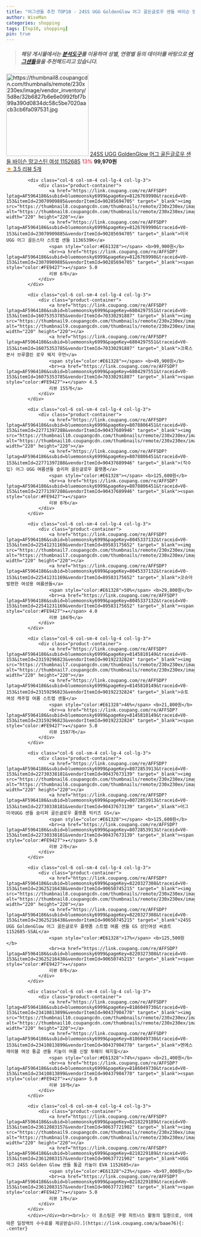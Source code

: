 ```yaml
---
title: "어그샌들 추천 TOP10 - 24SS UGG GoldenGlow 어그 골든글로우 샌들 바이슨 망고스틴 여성 1152685"
author: WiseMan
categories: shopping
tags: [Top10, shopping]
pin: true
---
```


> ##### 해당 게시물에서는 [**분석도구**](https://itemscout.io/)를 이용하여 **성별**, **연령별** 등의 데이터를 바탕으로 [**어그샌들**](https://link.coupang.com/a/baae76)들을 추천해드리고 있습니다.
<div class="container"><div class="row">
            <div class="col-6 col-sm-4 col-lg-4 col-lg-3">
                <div class="product-container">
                    <a href="https://link.coupang.com/re/AFFSDP?lptag=AF5964186&subid=bluemoonsky6999&pageKey=8172121037&traceid=V0-153&itemId=23343907826&vendorItemId=90543611011" target="_blank"><img src="https://thumbnail8.coupangcdn.com/thumbnails/remote/230x230ex/image/vendor_inventory/5d8e/32b6827b6e6e0992fbf7b99a390d0834dc58c5be7020aacb3cb6fa097531.jpg" alt="https://thumbnail8.coupangcdn.com/thumbnails/remote/230x230ex/image/vendor_inventory/5d8e/32b6827b6e6e0992fbf7b99a390d0834dc58c5be7020aacb3cb6fa097531.jpg" width="220" height="220"></a>
                    <a href="https://link.coupang.com/re/AFFSDP?lptag=AF5964186&subid=bluemoonsky6999&pageKey=8172121037&traceid=V0-153&itemId=23343907826&vendorItemId=90543611011" target="_blank">24SS UGG GoldenGlow 어그 골든글로우 샌들 바이슨 망고스틴 여성 1152685</a>
                    <span style="color:#E61328">13%</span> <b>99,970원</b>
                    <br><a href="https://link.coupang.com/re/AFFSDP?lptag=AF5964186&subid=bluemoonsky6999&pageKey=8172121037&traceid=V0-153&itemId=23343907826&vendorItemId=90543611011" target="_blank"><span style="color:#FE9427">★</span> 3.5
                    리뷰 5개</a>
                </div>
            </div>
            
            <div class="col-6 col-sm-4 col-lg-4 col-lg-3">
                <div class="product-container">
                    <a href="https://link.coupang.com/re/AFFSDP?lptag=AF5964186&subid=bluemoonsky6999&pageKey=8126769990&traceid=V0-153&itemId=23070909885&vendorItemId=90285694705" target="_blank"><img src="https://thumbnail8.coupangcdn.com/thumbnails/remote/230x230ex/image/vendor_inventory/2dda/39281bd10bf7ca3ed11f6cdaa85fbd2646b4db8debfdb679a72357477831.jpeg" alt="https://thumbnail8.coupangcdn.com/thumbnails/remote/230x230ex/image/vendor_inventory/2dda/39281bd10bf7ca3ed11f6cdaa85fbd2646b4db8debfdb679a72357477831.jpeg" width="220" height="220"></a>
                    <a href="https://link.coupang.com/re/AFFSDP?lptag=AF5964186&subid=bluemoonsky6999&pageKey=8126769990&traceid=V0-153&itemId=23070909885&vendorItemId=90285694705" target="_blank">미국 UGG 어그 골든스타 스트랩 샌들 1136539K</a>
                    <span style="color:#E61328"></span> <b>99,900원</b>
                    <br><a href="https://link.coupang.com/re/AFFSDP?lptag=AF5964186&subid=bluemoonsky6999&pageKey=8126769990&traceid=V0-153&itemId=23070909885&vendorItemId=90285694705" target="_blank"><span style="color:#FE9427">★</span> 5.0
                    리뷰 6개</a>
                </div>
            </div>
            
            <div class="col-6 col-sm-4 col-lg-4 col-lg-3">
                <div class="product-container">
                    <a href="https://link.coupang.com/re/AFFSDP?lptag=AF5964186&subid=bluemoonsky6999&pageKey=6804297551&traceid=V0-153&itemId=16075353785&vendorItemId=70330291887" target="_blank"><img src="https://thumbnail9.coupangcdn.com/thumbnails/remote/230x230ex/image/vendor_inventory/b8fa/843edfe38f1fd65e1ab11e6b852473bcba2aa1710cd11f7ddfa1a033551f.jpg" alt="https://thumbnail9.coupangcdn.com/thumbnails/remote/230x230ex/image/vendor_inventory/b8fa/843edfe38f1fd65e1ab11e6b852473bcba2aa1710cd11f7ddfa1a033551f.jpg" width="220" height="220"></a>
                    <a href="https://link.coupang.com/re/AFFSDP?lptag=AF5964186&subid=bluemoonsky6999&pageKey=6804297551&traceid=V0-153&itemId=16075353785&vendorItemId=70330291887" target="_blank">크록스 본사 브루클린 로우 웨지 우먼</a>
                    <span style="color:#E61328"></span> <b>49,900원</b>
                    <br><a href="https://link.coupang.com/re/AFFSDP?lptag=AF5964186&subid=bluemoonsky6999&pageKey=6804297551&traceid=V0-153&itemId=16075353785&vendorItemId=70330291887" target="_blank"><span style="color:#FE9427">★</span> 4.5
                    리뷰 155개</a>
                </div>
            </div>
            
            <div class="col-6 col-sm-4 col-lg-4 col-lg-3">
                <div class="product-container">
                    <a href="https://link.coupang.com/re/AFFSDP?lptag=AF5964186&subid=bluemoonsky6999&pageKey=8078806451&traceid=V0-153&itemId=22771397288&vendorItemId=90437689946" target="_blank"><img src="https://thumbnail10.coupangcdn.com/thumbnails/remote/230x230ex/image/vendor_inventory/06ab/da33597a1a700ad3a4f38a79d71e8a3035eb4de0504b4338976b89365831.jpg" alt="https://thumbnail10.coupangcdn.com/thumbnails/remote/230x230ex/image/vendor_inventory/06ab/da33597a1a700ad3a4f38a79d71e8a3035eb4de0504b4338976b89365831.jpg" width="220" height="220"></a>
                    <a href="https://link.coupang.com/re/AFFSDP?lptag=AF5964186&subid=bluemoonsky6999&pageKey=8078806451&traceid=V0-153&itemId=22771397288&vendorItemId=90437689946" target="_blank">(직수입) 어그 UGG 여름샌들 슬리퍼 골든글로우 플랫폼</a>
                    <span style="color:#E61328"></span> <b>125,600원</b>
                    <br><a href="https://link.coupang.com/re/AFFSDP?lptag=AF5964186&subid=bluemoonsky6999&pageKey=8078806451&traceid=V0-153&itemId=22771397288&vendorItemId=90437689946" target="_blank"><span style="color:#FE9427">★</span> 
                    리뷰 0개</a>
                </div>
            </div>
            
            <div class="col-6 col-sm-4 col-lg-4 col-lg-3">
                <div class="product-container">
                    <a href="https://link.coupang.com/re/AFFSDP?lptag=AF5964186&subid=bluemoonsky6999&pageKey=8045337132&traceid=V0-153&itemId=22541231169&vendorItemId=89583175652" target="_blank"><img src="https://thumbnail7.coupangcdn.com/thumbnails/remote/230x230ex/image/vendor_inventory/e764/acd01b873c3ba955e17282d82005fda3fca84429557af52458050aa2e7e7.jpg" alt="https://thumbnail7.coupangcdn.com/thumbnails/remote/230x230ex/image/vendor_inventory/e764/acd01b873c3ba955e17282d82005fda3fca84429557af52458050aa2e7e7.jpg" width="220" height="220"></a>
                    <a href="https://link.coupang.com/re/AFFSDP?lptag=AF5964186&subid=bluemoonsky6999&pageKey=8045337132&traceid=V0-153&itemId=22541231169&vendorItemId=89583175652" target="_blank">코슈아 발편한 여성용 여름샌들</a>
                    <span style="color:#E61328">50%</span> <b>29,800원</b>
                    <br><a href="https://link.coupang.com/re/AFFSDP?lptag=AF5964186&subid=bluemoonsky6999&pageKey=8045337132&traceid=V0-153&itemId=22541231169&vendorItemId=89583175652" target="_blank"><span style="color:#FE9427">★</span> 4.0
                    리뷰 104개</a>
                </div>
            </div>
            
            <div class="col-6 col-sm-4 col-lg-4 col-lg-3">
                <div class="product-container">
                    <a href="https://link.coupang.com/re/AFFSDP?lptag=AF5964186&subid=bluemoonsky6999&pageKey=8145810149&traceid=V0-153&itemId=23159296823&vendorItemId=90192232824" target="_blank"><img src="https://thumbnail7.coupangcdn.com/thumbnails/remote/230x230ex/image/vendor_inventory/46d3/87b2b68489543b10fbe4f67d4ffd4c78b81f031a27704bac4b43e34931c5.jpg" alt="https://thumbnail7.coupangcdn.com/thumbnails/remote/230x230ex/image/vendor_inventory/46d3/87b2b68489543b10fbe4f67d4ffd4c78b81f031a27704bac4b43e34931c5.jpg" width="220" height="220"></a>
                    <a href="https://link.coupang.com/re/AFFSDP?lptag=AF5964186&subid=bluemoonsky6999&pageKey=8145810149&traceid=V0-153&itemId=23159296823&vendorItemId=90192232824" target="_blank">슈토 여성 캐주얼 여름 스트랩 샌들</a>
                    <span style="color:#E61328">46%</span> <b>21,800원</b>
                    <br><a href="https://link.coupang.com/re/AFFSDP?lptag=AF5964186&subid=bluemoonsky6999&pageKey=8145810149&traceid=V0-153&itemId=23159296823&vendorItemId=90192232824" target="_blank"><span style="color:#FE9427">★</span> 5.0
                    리뷰 1597개</a>
                </div>
            </div>
            
            <div class="col-6 col-sm-4 col-lg-4 col-lg-3">
                <div class="product-container">
                    <a href="https://link.coupang.com/re/AFFSDP?lptag=AF5964186&subid=bluemoonsky6999&pageKey=8072853913&traceid=V0-153&itemId=22730338181&vendorItemId=90437673139" target="_blank"><img src="https://thumbnail6.coupangcdn.com/thumbnails/remote/230x230ex/image/vendor_inventory/0352/d98c88f8aa5dfc28522306d8f05a5e5b17c17550b805fda173e6bb58488d.jpg" alt="https://thumbnail6.coupangcdn.com/thumbnails/remote/230x230ex/image/vendor_inventory/0352/d98c88f8aa5dfc28522306d8f05a5e5b17c17550b805fda173e6bb58488d.jpg" width="220" height="220"></a>
                    <a href="https://link.coupang.com/re/AFFSDP?lptag=AF5964186&subid=bluemoonsky6999&pageKey=8072853913&traceid=V0-153&itemId=22730338181&vendorItemId=90437673139" target="_blank">어그 미국UGG 샌들 슬리퍼 골든글로우 플랫폼 빅키즈 GS</a>
                    <span style="color:#E61328"></span> <b>125,600원</b>
                    <br><a href="https://link.coupang.com/re/AFFSDP?lptag=AF5964186&subid=bluemoonsky6999&pageKey=8072853913&traceid=V0-153&itemId=22730338181&vendorItemId=90437673139" target="_blank"><span style="color:#FE9427">★</span> 5.0
                    리뷰 2개</a>
                </div>
            </div>
            
            <div class="col-6 col-sm-4 col-lg-4 col-lg-3">
                <div class="product-container">
                    <a href="https://link.coupang.com/re/AFFSDP?lptag=AF5964186&subid=bluemoonsky6999&pageKey=8220327308&traceid=V0-153&itemId=23625216438&vendorItemId=90650745215" target="_blank"><img src="https://thumbnail8.coupangcdn.com/thumbnails/remote/230x230ex/image/vendor_inventory/5d8e/32b6827b6e6e0992fbf7b99a390d0834dc58c5be7020aacb3cb6fa097531.jpg" alt="https://thumbnail8.coupangcdn.com/thumbnails/remote/230x230ex/image/vendor_inventory/5d8e/32b6827b6e6e0992fbf7b99a390d0834dc58c5be7020aacb3cb6fa097531.jpg" width="220" height="220"></a>
                    <a href="https://link.coupang.com/re/AFFSDP?lptag=AF5964186&subid=bluemoonsky6999&pageKey=8220327308&traceid=V0-153&itemId=23625216438&vendorItemId=90650745215" target="_blank">24SS UGG GoldenGlow 어그 골든글로우 플랫폼 스트랩 여름 샌들 GS 성인여성 씨솔트 1152685-SSAL</a>
                    <span style="color:#E61328">17%</span> <b>125,500원</b>
                    <br><a href="https://link.coupang.com/re/AFFSDP?lptag=AF5964186&subid=bluemoonsky6999&pageKey=8220327308&traceid=V0-153&itemId=23625216438&vendorItemId=90650745215" target="_blank"><span style="color:#FE9427">★</span> 
                    리뷰 0개</a>
                </div>
            </div>
            
            <div class="col-6 col-sm-4 col-lg-4 col-lg-3">
                <div class="product-container">
                    <a href="https://link.coupang.com/re/AFFSDP?lptag=AF5964186&subid=bluemoonsky6999&pageKey=8186049730&traceid=V0-153&itemId=23410813899&vendorItemId=90437904770" target="_blank"><img src="https://thumbnail10.coupangcdn.com/thumbnails/remote/230x230ex/image/vendor_inventory/4ce2/a77ec65df3afd9c6f89bdea088fb9396503180d022ce7f7627be10c3e5fb.jpg" alt="https://thumbnail10.coupangcdn.com/thumbnails/remote/230x230ex/image/vendor_inventory/4ce2/a77ec65df3afd9c6f89bdea088fb9396503180d022ce7f7627be10c3e5fb.jpg" width="220" height="220"></a>
                    <a href="https://link.coupang.com/re/AFFSDP?lptag=AF5964186&subid=bluemoonsky6999&pageKey=8186049730&traceid=V0-153&itemId=23410813899&vendorItemId=90437904770" target="_blank">엔에스레이블 여성 통굽 샌들 키높이 여름 신발 투웨이 웨지힐</a>
                    <span style="color:#E61328">74%</span> <b>21,400원</b>
                    <br><a href="https://link.coupang.com/re/AFFSDP?lptag=AF5964186&subid=bluemoonsky6999&pageKey=8186049730&traceid=V0-153&itemId=23410813899&vendorItemId=90437904770" target="_blank"><span style="color:#FE9427">★</span> 5.0
                    리뷰 10개</a>
                </div>
            </div>
            
            <div class="col-6 col-sm-4 col-lg-4 col-lg-3">
                <div class="product-container">
                    <a href="https://link.coupang.com/re/AFFSDP?lptag=AF5964186&subid=bluemoonsky6999&pageKey=8218229189&traceid=V0-153&itemId=23612083157&vendorItemId=90637721902" target="_blank"><img src="https://thumbnail9.coupangcdn.com/thumbnails/remote/230x230ex/image/vendor_inventory/256b/4e576886a5499d33903b4241f53b66fbc086a6aa3723c94e898770c5bd0d.jpg" alt="https://thumbnail9.coupangcdn.com/thumbnails/remote/230x230ex/image/vendor_inventory/256b/4e576886a5499d33903b4241f53b66fbc086a6aa3723c94e898770c5bd0d.jpg" width="220" height="220"></a>
                    <a href="https://link.coupang.com/re/AFFSDP?lptag=AF5964186&subid=bluemoonsky6999&pageKey=8218229189&traceid=V0-153&itemId=23612083157&vendorItemId=90637721902" target="_blank">UGG 어그 24SS Golden Glow 샌들 통굽 키높이 EVA 1152685</a>
                    <span style="color:#E61328">23%</span> <b>97,000원</b>
                    <br><a href="https://link.coupang.com/re/AFFSDP?lptag=AF5964186&subid=bluemoonsky6999&pageKey=8218229189&traceid=V0-153&itemId=23612083157&vendorItemId=90637721902" target="_blank"><span style="color:#FE9427">★</span> 5.0
                    리뷰 1개</a>
                </div>
            </div>
            </div></div><br><br>[👉 이 포스팅은 쿠팡 파트너스 활동의 일환으로, 이에 따른 일정액의 수수료를 제공받습니다.](https://link.coupang.com/a/baae76){: .center}